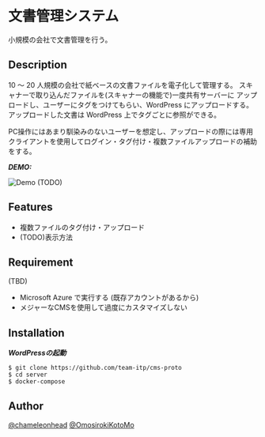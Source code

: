 # 文書管理システム

小規模の会社で文書管理を行う。

## Description

10 〜 20 人規模の会社で紙ベースの文書ファイルを電子化して管理する。
スキャナーで取り込んだファイルを(スキャナーの機能で)一度共有サーバーに
アップロードし、ユーザーにタグをつけてもらい、WordPress にアップロードする。
アップロードした文書は WordPress 上でタグごとに参照ができる。

PC操作にはあまり馴染みのないユーザーを想定し、アップロードの際には専用
クライアントを使用してログイン・タグ付け・複数ファイルアップロードの補助をする。

***DEMO:***

![Demo](https://image-url.gif) (TODO)

## Features

- 複数ファイルのタグ付け・アップロード
- (TODO)表示方法

## Requirement

(TBD)

- Microsoft Azure で実行する (既存アカウントがあるから)
- メジャーなCMSを使用して過度にカスタマイズしない

## Installation

***WordPressの起動***

```
$ git clone https://github.com/team-itp/cms-proto
$ cd server
$ docker-compose
```

## Author

[@chameleonhead](https://twitter.com/chameleonhead)
[@OmosirokiKotoMo](https://twitter.com/OmosirokiKotoMo)
